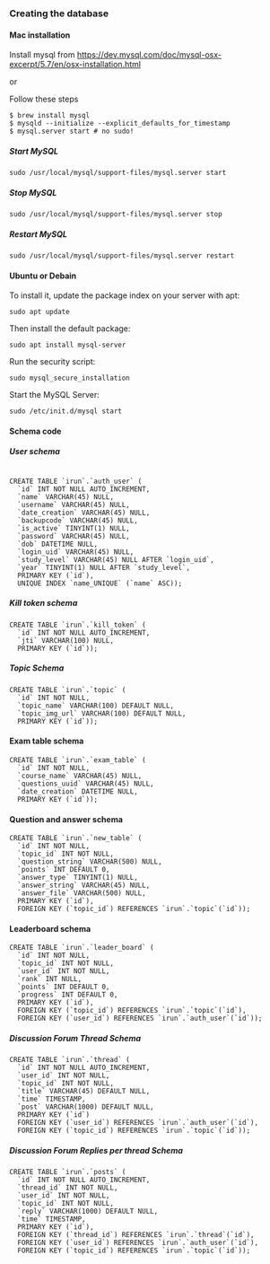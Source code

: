 ### Creating the database


#### Mac installation

Install mysql from https://dev.mysql.com/doc/mysql-osx-excerpt/5.7/en/osx-installation.html

or

Follow these steps

````
$ brew install mysql
$ mysqld --initialize --explicit_defaults_for_timestamp
$ mysql.server start # no sudo!
````

##### Start MySQL
`sudo /usr/local/mysql/support-files/mysql.server start`

##### Stop MySQL
`sudo /usr/local/mysql/support-files/mysql.server stop`

##### Restart MySQL
`sudo /usr/local/mysql/support-files/mysql.server restart`

#### Ubuntu or Debain
To install it, update the package index on your server with apt:

`sudo apt update`

Then install the default package:

`sudo apt install mysql-server`

Run the security script:

`sudo mysql_secure_installation`

Start the MySQL Server:

`sudo /etc/init.d/mysql start`


#### Schema code

##### User schema

````

CREATE TABLE `irun`.`auth_user` (
  `id` INT NOT NULL AUTO_INCREMENT,
  `name` VARCHAR(45) NULL,
  `username` VARCHAR(45) NULL,
  `date_creation` VARCHAR(45) NULL,
  `backupcode` VARCHAR(45) NULL,
  `is_active` TINYINT(1) NULL,
  `password` VARCHAR(45) NULL,
  `dob` DATETIME NULL,
  `login_uid` VARCHAR(45) NULL,
  `study_level` VARCHAR(45) NULL AFTER `login_uid`,
  `year` TINYINT(1) NULL AFTER `study_level`,
  PRIMARY KEY (`id`),
  UNIQUE INDEX `name_UNIQUE` (`name` ASC));

````

##### Kill token schema
````
CREATE TABLE `irun`.`kill_token` (
  `id` INT NOT NULL AUTO_INCREMENT,
  `jti` VARCHAR(100) NULL,
  PRIMARY KEY (`id`));

````

##### Topic Schema
````
CREATE TABLE `irun`.`topic` (
  `id` INT NOT NULL,
  `topic_name` VARCHAR(100) DEFAULT NULL,
  `topic_img_url` VARCHAR(100) DEFAULT NULL,
  PRIMARY KEY (`id`));

````



#### Exam table schema

````
CREATE TABLE `irun`.`exam_table` (
  `id` INT NOT NULL,
  `course_name` VARCHAR(45) NULL,
  `questions_uuid` VARCHAR(45) NULL,
  `date_creation` DATETIME NULL,
  PRIMARY KEY (`id`));
````

#### Question and answer schema

````
CREATE TABLE `irun`.`new_table` (
  `id` INT NOT NULL,
  `topic_id` INT NOT NULL,
  `question_string` VARCHAR(500) NULL,
  `points` INT DEFAULT 0,
  `answer_type` TINYINT(1) NULL,
  `answer_string` VARCHAR(45) NULL,
  `answer_file` VARCHAR(500) NULL,
  PRIMARY KEY (`id`),
  FOREIGN KEY (`topic_id`) REFERENCES `irun`.`topic`(`id`));
````

#### Leaderboard schema

````
CREATE TABLE `irun`.`leader_board` (
  `id` INT NOT NULL,
  `topic_id` INT NOT NULL,
  `user_id` INT NOT NULL,
  `rank` INT NULL,
  `points` INT DEFAULT 0,
  `progress` INT DEFAULT 0,
  PRIMARY KEY (`id`),
  FOREIGN KEY (`topic_id`) REFERENCES `irun`.`topic`(`id`),
  FOREIGN KEY (`user_id`) REFERENCES `irun`.`auth_user`(`id`));
````

##### Discussion Forum Thread Schema
````
CREATE TABLE `irun`.`thread` (
  `id` INT NOT NULL AUTO_INCREMENT,
  `user_id` INT NOT NULL,
  `topic_id` INT NOT NULL,
  `title` VARCHAR(45) DEFAULT NULL,
  `time` TIMESTAMP,
  `post` VARCHAR(1000) DEFAULT NULL,
  PRIMARY KEY (`id`)
  FOREIGN KEY (`user_id`) REFERENCES `irun`.`auth_user`(`id`),
  FOREIGN KEY (`topic_id`) REFERENCES `irun`.`topic`(`id`));

````

##### Discussion Forum Replies per thread Schema
````
CREATE TABLE `irun`.`posts` (
  `id` INT NOT NULL AUTO_INCREMENT,
  `thread_id` INT NOT NULL,
  `user_id` INT NOT NULL,
  `topic_id` INT NOT NULL,
  `reply` VARCHAR(1000) DEFAULT NULL,
  `time` TIMESTAMP,
  PRIMARY KEY (`id`),
  FOREIGN KEY (`thread_id`) REFERENCES `irun`.`thread`(`id`),
  FOREIGN KEY (`user_id`) REFERENCES `irun`.`auth_user`(`id`),
  FOREIGN KEY (`topic_id`) REFERENCES `irun`.`topic`(`id`));

````